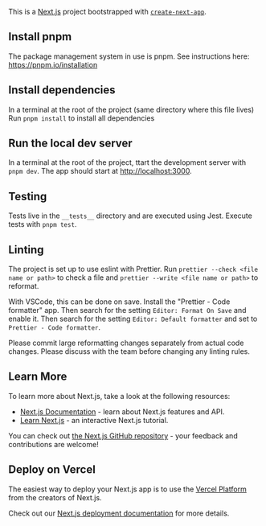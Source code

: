 This is a [Next.js](https://nextjs.org) project bootstrapped with [`create-next-app`](https://nextjs.org/docs/app/api-reference/cli/create-next-app).

## Install pnpm

The package management system in use is pnpm. See instructions here: https://pnpm.io/installation

## Install dependencies

In a terminal at the root of the project (same directory where this file lives) Run `pnpm install` to install all dependencies

## Run the local dev server

In a terminal at the root of the project, ttart the development server with `pnpm dev`. The app should start at [http://localhost:3000](http://localhost:3000).

## Testing

Tests live in the `__tests__` directory and are executed using Jest. Execute tests with `pnpm test`.

## Linting

The project is set up to use eslint with Prettier. Run `prettier --check <file name or path>` to check a file and `prettier --write <file name or path>` to reformat.

With VSCode, this can be done on save. Install the "Prettier - Code formatter" app. Then search for the setting `Editor: Format On Save` and enable it. Then search for the setting `Editor: Default formatter` and set to `Prettier - Code formatter`.

Please commit large reformatting changes separately from actual code changes. Please discuss with the team before changing any linting rules.

## Learn More

To learn more about Next.js, take a look at the following resources:

- [Next.js Documentation](https://nextjs.org/docs) - learn about Next.js features and API.
- [Learn Next.js](https://nextjs.org/learn) - an interactive Next.js tutorial.

You can check out [the Next.js GitHub repository](https://github.com/vercel/next.js) - your feedback and contributions are welcome!

## Deploy on Vercel

The easiest way to deploy your Next.js app is to use the [Vercel Platform](https://vercel.com/new?utm_medium=default-template&filter=next.js&utm_source=create-next-app&utm_campaign=create-next-app-readme) from the creators of Next.js.

Check out our [Next.js deployment documentation](https://nextjs.org/docs/app/building-your-application/deploying) for more details.
